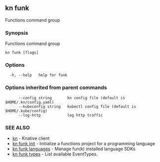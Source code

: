 ## kn funk

Functions command group

### Synopsis

Functions command group

```
kn funk [flags]
```

### Options

```
  -h, --help   help for funk
```

### Options inherited from parent commands

```
      --config string       kn config file (default is $HOME/.kn/config.yaml)
      --kubeconfig string   kubectl config file (default is $HOME/.kube/config)
      --log-http            log http traffic
```

### SEE ALSO

* [kn](kn.md)	 - Knative client
* [kn funk init](kn_funk_init.md)	 - Initialize a functions project for a programming language
* [kn funk languages](kn_funk_languages.md)	 - Manage fun(k) installed language SDKs
* [kn funk types](kn_funk_types.md)	 - List available EventTypes.

